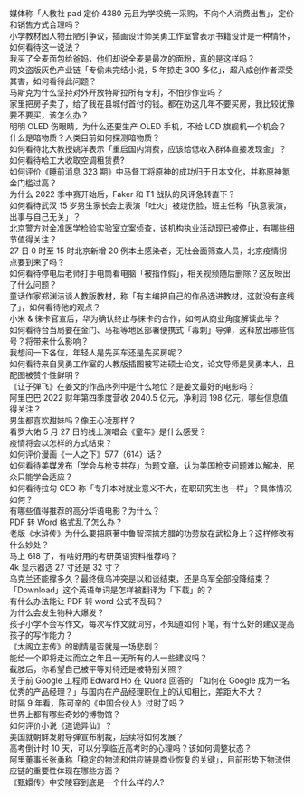媒体称「人教社 pad 定价 4380 元且为学校统一采购，不向个人消费出售」，定价和销售方式合理吗？  
小学教材因人物丑陋引争议，插画设计师吴勇工作室曾表示书籍设计是一种情怀，如何看待这一说法？  
我买了全麦面包给爸妈，他们却说全麦是最次的面粉，真的是这样吗？  
网文盗版灰色产业链「专偷未完结小说，5 年掠走 300 多亿」，超八成创作者深受其害，如何看待此问题？  
马斯克为什么坚持对外开放特斯拉所有专利，不怕抄作业吗？  
家里把房子卖了，给了我在县城付首付的钱。都在劝这几年不要买房，我比较犹豫要不要买，该怎么办？  
明明 OLED 伤眼睛，为什么还要生产 OLED 手机，不给 LCD 旗舰机一个机会？  
什么是暗物质？人类目前如何探测暗物质？  
如何看待北大教授姚洋表示「重启国内消费，应该给低收入群体直接发现金」？  
如何看待哈工大收取空调租赁费?  
如何评价《睡前消息 323 期》中马督工将原神的成功归于日本文化，并称原神氪金门槛过高？  
为什么 2022 季中赛开始后，Faker 和 T1 战队的风评急转直下？  
如何看待武汉 15 岁男生家长会上表演「吐火」被烧伤脸，班主任称「执意表演，出事与自己无关」？  
北京警方对金准医学检验实验室立案侦查，该机构执业活动现已被停止，有哪些细节值得关注？  
27 日 0 时至 15 时北京新增 20 例本土感染者，无社会面筛查人员，北京疫情拐点要到来了吗？  
如何看待停电后老师打手电筒看电脑「被指作假」，相关视频随后删除？这反映出了什么问题？  
童话作家郑渊洁谈人教版教材，称「有主编把自己的作品选进教材，这就没有底线了」，如何看待他的观点？  
小米 & 徕卡官宣后，华为确认终止与徕卡的合作，如何从商业角度解读此举？  
如何看待台当局要在金门、马祖等地区部署便携式「毒刺」导弹，这释放出哪些信号？将带来什么影响？  
我想问一下各位，年轻人是先买车还是先买房呢？  
如何看待来自吴勇工作室的人教版插图被写进硕士论文，论文导师是吴勇本人，且配图被赞个性鲜明？  
《让子弹飞》在姜文的作品序列中是什么地位？是姜文最好的电影吗？  
阿里巴巴 2022 财年第四季度营收 2040.5 亿元，净利润 198 亿元，哪些信息值得关注？  
男生都喜欢甜妹吗？像王心凌那样？  
看罗大佑 5 月 27 日的线上演唱会《童年》是什么感受？  
疫情将会以怎样的方式结束？  
如何评价漫画《一人之下》577（614）话？  
如何看待美媒发布「学会与枪支共存」为题文章，认为美国枪支问题难以解决，民众只能学会适应？  
如何看待拉勾 CEO 称「专升本对就业意义不大，在职研究生也一样」？具体情况如何？  
有哪些值得推荐的高分华语电影？为什么？  
PDF 转 Word 格式乱了怎么办？  
老版《水浒传》为什么要把原著中鲁智深擒方腊的功劳放在武松身上？这样修改有什么妙处？  
马上 618 了，有啥好用的考研英语资料推荐吗？  
4k 显示器选 27 寸还是 32 寸？  
乌克兰还能撑多久？最终俄乌冲突是以和谈结束，还是乌军全部投降结束？  
「Download」这个英语单词是怎样被翻译为「下载」的？  
有什么办法能让 PDF 转 word 公式不乱码？  
为什么会发生物种大爆发？  
孩子小学不会写作文，每次写作文就词穷，不知道如何下笔，有什么好的建议提高孩子的写作能力？  
《太阁立志传》的剧情是否就是一场悲剧？  
能给一个即将走过而立之年且一无所有的人一些建议吗？  
截肢后，你希望自己被平等对待还是被特别关照？  
关于前 Google 工程师 Edward Ho 在 Quora 回答的 「如何在 Google 成为一名优秀的产品经理？」与国内在产品经理职位上的认知相比，差距大不大？  
时隔 9 年看，陈可辛的《中国合伙人》过时了吗？  
世界上都有哪些奇妙的博物馆？  
如何评价小说《道诡异仙》？  
美国就朝鲜发射导弹宣布制裁，后续将如何发展？  
高考倒计时 10 天，可以分享临近高考时的心理吗？该如何调整状态？  
阿里董事长张勇称「稳定的物流和供应链是商业恢复的关键」，目前形势下物流供应链的重要性体现在哪些方面？  
《甄嬛传》中安陵容到底是一个什么样的人?  
